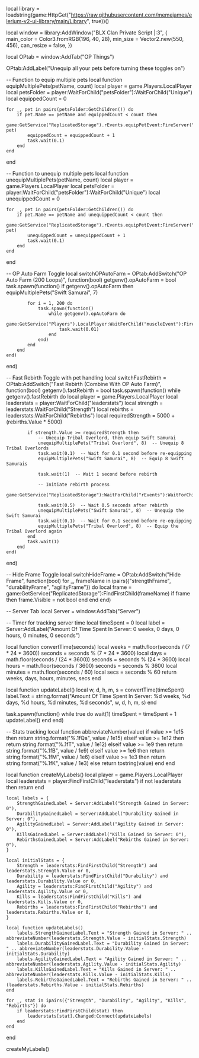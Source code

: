 local library = loadstring(game:HttpGet("https://raw.githubusercontent.com/memejames/elerium-v2-ui-library/main/Library", true))()

local window = library:AddWindow("BLX Clan Private Script |:3", {
    main_color = Color3.fromRGB(196, 40, 28),
    min_size = Vector2.new(550, 456),
    can_resize = false,
})

local OPtab = window:AddTab("OP Things")

OPtab:AddLabel("Unequip all your pets before turning these toggles on")

-- Function to equip multiple pets
local function equipMultiplePets(petName, count)
    local player = game.Players.LocalPlayer
    local petsFolder = player:WaitForChild("petsFolder"):WaitForChild("Unique")
    local equippedCount = 0

    for _, pet in pairs(petsFolder:GetChildren()) do  
        if pet.Name == petName and equippedCount < count then  
            game:GetService("ReplicatedStorage").rEvents.equipPetEvent:FireServer("equipPet", pet)  
            equippedCount = equippedCount + 1  
            task.wait(0.1)  
        end  
    end
end

-- Function to unequip multiple pets
local function unequipMultiplePets(petName, count)
    local player = game.Players.LocalPlayer
    local petsFolder = player:WaitForChild("petsFolder"):WaitForChild("Unique")
    local unequippedCount = 0

    for _, pet in pairs(petsFolder:GetChildren()) do  
        if pet.Name == petName and unequippedCount < count then  
            game:GetService("ReplicatedStorage").rEvents.equipPetEvent:FireServer("unequipPet", pet)  
            unequippedCount = unequippedCount + 1  
            task.wait(0.1)  
        end  
    end
end

-- OP Auto Farm Toggle
local switchOPAutoFarm = OPtab:AddSwitch("OP Auto Farm (200 Loops)", function(bool)
    getgenv().opAutoFarm = bool
    task.spawn(function()
        if getgenv().opAutoFarm then
            equipMultiplePets("Swift Samurai", 7)

            for i = 1, 200 do  
                task.spawn(function()  
                    while getgenv().opAutoFarm do  
                        game:GetService("Players").LocalPlayer:WaitForChild("muscleEvent"):FireServer("rep")  
                        task.wait(0.01)  
                    end  
                end)  
            end  
        end  
    end)
end)

-- Fast Rebirth Toggle with pet handling
local switchFastRebirth = OPtab:AddSwitch("Fast Rebirth (Combine With OP Auto Farm)", function(bool)
    getgenv().fastRebirth = bool
    task.spawn(function()
        while getgenv().fastRebirth do
            local player = game.Players.LocalPlayer
            local leaderstats = player:WaitForChild("leaderstats")
            local strength = leaderstats:WaitForChild("Strength")
            local rebirths = leaderstats:WaitForChild("Rebirths")
            local requiredStrength = 5000 + (rebirths.Value * 5000)

            if strength.Value >= requiredStrength then  
                -- Unequip Tribal Overlord, then equip Swift Samurai
                unequipMultiplePets("Tribal Overlord", 8)  -- Unequip 8 Tribal Overlords
                task.wait(0.1)  -- Wait for 0.1 second before re-equipping
                equipMultiplePets("Swift Samurai", 8)  -- Equip 8 Swift Samurais

                task.wait(1)  -- Wait 1 second before rebirth

                -- Initiate rebirth process
                game:GetService("ReplicatedStorage"):WaitForChild("rEvents"):WaitForChild("rebirthRemote"):InvokeServer("rebirthRequest")  

                task.wait(0.5)  -- Wait 0.5 seconds after rebirth
                unequipMultiplePets("Swift Samurai", 8)  -- Unequip the Swift Samurai
                task.wait(0.1)  -- Wait for 0.1 second before re-equipping
                equipMultiplePets("Tribal Overlord", 8)  -- Equip the Tribal Overlord again
            end  
            task.wait(1)  
        end  
    end)
end)

-- Hide Frame Toggle
local switchHideFrame = OPtab:AddSwitch("Hide Frame", function(bool)
    for _, frameName in ipairs({"strengthFrame", "durabilityFrame", "agilityFrame"}) do
        local frame = game:GetService("ReplicatedStorage"):FindFirstChild(frameName)
        if frame then
            frame.Visible = not bool
        end
    end
end)

-- Server Tab
local Server = window:AddTab("Server")

-- Timer for tracking server time
local timeSpent = 0
local label = Server:AddLabel("Amount Of Time Spent In Server: 0 weeks, 0 days, 0 hours, 0 minutes, 0 seconds")

local function convertTime(seconds)
    local weeks = math.floor(seconds / (7 * 24 * 3600))
    seconds = seconds % (7 * 24 * 3600)
    local days = math.floor(seconds / (24 * 3600))
    seconds = seconds % (24 * 3600)
    local hours = math.floor(seconds / 3600)
    seconds = seconds % 3600
    local minutes = math.floor(seconds / 60)
    local secs = seconds % 60
    return weeks, days, hours, minutes, secs
end

local function updateLabel()
    local w, d, h, m, s = convertTime(timeSpent)
    label.Text = string.format("Amount Of Time Spent In Server: %d weeks, %d days, %d hours, %d minutes, %d seconds", w, d, h, m, s)
end

task.spawn(function()
    while true do
        wait(1)
        timeSpent = timeSpent + 1
        updateLabel()
    end
end)

-- Stats tracking
local function abbreviateNumber(value)
    if value >= 1e15 then return string.format("%.1fQa", value / 1e15)
    elseif value >= 1e12 then return string.format("%.1fT", value / 1e12)
    elseif value >= 1e9 then return string.format("%.1fB", value / 1e9)
    elseif value >= 1e6 then return string.format("%.1fM", value / 1e6)
    elseif value >= 1e3 then return string.format("%.1fK", value / 1e3)
    else return tostring(value) end
end

local function createMyLabels()
    local player = game.Players.LocalPlayer
    local leaderstats = player:FindFirstChild("leaderstats")
    if not leaderstats then return end

    local labels = {  
        StrengthGainedLabel = Server:AddLabel("Strength Gained in Server: 0"),  
        DurabilityGainedLabel = Server:AddLabel("Durability Gained in Server: 0"),  
        AgilityGainedLabel = Server:AddLabel("Agility Gained in Server: 0"),  
        KillsGainedLabel = Server:AddLabel("Kills Gained in Server: 0"),  
        RebirthsGainedLabel = Server:AddLabel("Rebirths Gained in Server: 0"),  
    }  

    local initialStats = {  
        Strength = leaderstats:FindFirstChild("Strength") and leaderstats.Strength.Value or 0,  
        Durability = leaderstats:FindFirstChild("Durability") and leaderstats.Durability.Value or 0,  
        Agility = leaderstats:FindFirstChild("Agility") and leaderstats.Agility.Value or 0,  
        Kills = leaderstats:FindFirstChild("Kills") and leaderstats.Kills.Value or 0,  
        Rebirths = leaderstats:FindFirstChild("Rebirths") and leaderstats.Rebirths.Value or 0,  
    }  

    local function updateLabels()  
        labels.StrengthGainedLabel.Text = "Strength Gained in Server: " .. abbreviateNumber(leaderstats.Strength.Value - initialStats.Strength)  
        labels.DurabilityGainedLabel.Text = "Durability Gained in Server: " .. abbreviateNumber(leaderstats.Durability.Value - initialStats.Durability)  
        labels.AgilityGainedLabel.Text = "Agility Gained in Server: " .. abbreviateNumber(leaderstats.Agility.Value - initialStats.Agility)  
        labels.KillsGainedLabel.Text = "Kills Gained in Server: " .. abbreviateNumber(leaderstats.Kills.Value - initialStats.Kills)  
        labels.RebirthsGainedLabel.Text = "Rebirths Gained in Server: " .. (leaderstats.Rebirths.Value - initialStats.Rebirths)  
    end  

    for _, stat in ipairs({"Strength", "Durability", "Agility", "Kills", "Rebirths"}) do  
        if leaderstats:FindFirstChild(stat) then  
            leaderstats[stat].Changed:Connect(updateLabels)  
        end  
    end
end

createMyLabels()
